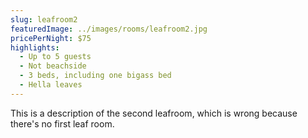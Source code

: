 ```yaml
---
slug: leafroom2
featuredImage: ../images/rooms/leafroom2.jpg
pricePerNight: $75
highlights:
  - Up to 5 guests
  - Not beachside
  - 3 beds, including one bigass bed
  - Hella leaves
---
```


This is a description of the second leafroom, which is wrong because there's no first leaf room.

